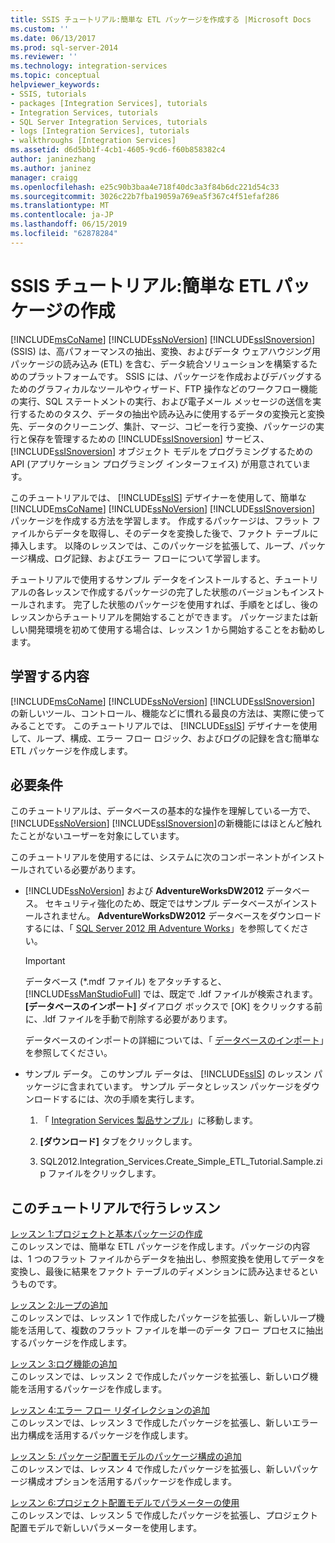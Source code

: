 ```yaml
---
title: SSIS チュートリアル:簡単な ETL パッケージを作成する |Microsoft Docs
ms.custom: ''
ms.date: 06/13/2017
ms.prod: sql-server-2014
ms.reviewer: ''
ms.technology: integration-services
ms.topic: conceptual
helpviewer_keywords:
- SSIS, tutorials
- packages [Integration Services], tutorials
- Integration Services, tutorials
- SQL Server Integration Services, tutorials
- logs [Integration Services], tutorials
- walkthroughs [Integration Services]
ms.assetid: d6d5bb1f-4cb1-4605-9cd6-f60b858382c4
author: janinezhang
ms.author: janinez
manager: craigg
ms.openlocfilehash: e25c90b3baa4e718f40dc3a3f84b6dc221d54c33
ms.sourcegitcommit: 3026c22b7fba19059a769ea5f367c4f51efaf286
ms.translationtype: MT
ms.contentlocale: ja-JP
ms.lasthandoff: 06/15/2019
ms.locfileid: "62878284"
---
```

# <a name="ssis-tutorial-creating-a-simple-etl-package"></a>SSIS チュートリアル:簡単な ETL パッケージの作成
  [!INCLUDE[msCoName](../includes/msconame-md.md)] [!INCLUDE[ssNoVersion](../includes/ssnoversion-md.md)] [!INCLUDE[ssISnoversion](../includes/ssisnoversion-md.md)] (SSIS) は、高パフォーマンスの抽出、変換、およびデータ ウェアハウジング用パッケージの読み込み (ETL) を含む、データ統合ソリューションを構築するためのプラットフォームです。 SSIS には、パッケージを作成およびデバッグするためのグラフィカルなツールやウィザード、FTP 操作などのワークフロー機能の実行、SQL ステートメントの実行、および電子メール メッセージの送信を実行するためのタスク、データの抽出や読み込みに使用するデータの変換元と変換先、データのクリーニング、集計、マージ、コピーを行う変換、パッケージの実行と保存を管理するための [!INCLUDE[ssISnoversion](../includes/ssisnoversion-md.md)] サービス、 [!INCLUDE[ssISnoversion](../includes/ssisnoversion-md.md)] オブジェクト モデルをプログラミングするための API (アプリケーション プログラミング インターフェイス) が用意されています。  
  
 このチュートリアルでは、 [!INCLUDE[ssIS](../includes/ssis-md.md)] デザイナーを使用して、簡単な [!INCLUDE[msCoName](../includes/msconame-md.md)] [!INCLUDE[ssNoVersion](../includes/ssnoversion-md.md)] [!INCLUDE[ssISnoversion](../includes/ssisnoversion-md.md)] パッケージを作成する方法を学習します。 作成するパッケージは、フラット ファイルからデータを取得し、そのデータを変換した後で、ファクト テーブルに挿入します。 以降のレッスンでは、このパッケージを拡張して、ループ、パッケージ構成、ログ記録、およびエラー フローについて学習します。  
  
 チュートリアルで使用するサンプル データをインストールすると、チュートリアルの各レッスンで作成するパッケージの完了した状態のバージョンもインストールされます。 完了した状態のパッケージを使用すれば、手順をとばし、後のレッスンからチュートリアルを開始することができます。 パッケージまたは新しい開発環境を初めて使用する場合は、レッスン 1 から開始することをお勧めします。  
  
## <a name="what-you-will-learn"></a>学習する内容  
 [!INCLUDE[msCoName](../includes/msconame-md.md)] [!INCLUDE[ssNoVersion](../includes/ssnoversion-md.md)] [!INCLUDE[ssISnoversion](../includes/ssisnoversion-md.md)] の新しいツール、コントロール、機能などに慣れる最良の方法は、実際に使ってみることです。 このチュートリアルでは、 [!INCLUDE[ssIS](../includes/ssis-md.md)] デザイナーを使用して、ループ、構成、エラー フロー ロジック、およびログの記録を含む簡単な ETL パッケージを作成します。  
  
## <a name="requirements"></a>必要条件  
 このチュートリアルは、データベースの基本的な操作を理解している一方で、 [!INCLUDE[ssNoVersion](../includes/ssnoversion-md.md)] [!INCLUDE[ssISnoversion](../includes/ssisnoversion-md.md)]の新機能にはほとんど触れたことがないユーザーを対象にしています。  
  
 このチュートリアルを使用するには、システムに次のコンポーネントがインストールされている必要があります。  
  
-   [!INCLUDE[ssNoVersion](../includes/ssnoversion-md.md)] および **AdventureWorksDW2012** データベース。 セキュリティ強化のため、既定ではサンプル データベースがインストールされません。 **AdventureWorksDW2012** データベースをダウンロードするには、「 [SQL Server 2012 用 Adventure Works](https://go.microsoft.com/fwlink/?LinkId=275026)」を参照してください。  
  
    > [!IMPORTANT]  
    >  データベース (\*.mdf ファイル) をアタッチすると、 [!INCLUDE[ssManStudioFull](../includes/ssmanstudiofull-md.md)] では、既定で .ldf ファイルが検索されます。 **[データベースのインポート]** ダイアログ ボックスで [OK] をクリックする前に、.ldf ファイルを手動で削除する必要があります。  
    >   
    >  データベースのインポートの詳細については、「 [データベースのインポート](../relational-databases/databases/attach-a-database.md)」を参照してください。  
  
-   サンプル データ。 このサンプル データは、 [!INCLUDE[ssIS](../includes/ssis-md.md)] のレッスン パッケージに含まれています。 サンプル データとレッスン パッケージをダウンロードするには、次の手順を実行します。  
  
    1.  「 [Integration Services 製品サンプル](https://go.microsoft.com/fwlink/?LinkId=275027)」に移動します。  
  
    2.  **[ダウンロード]** タブをクリックします。  
  
    3.  SQL2012.Integration_Services.Create_Simple_ETL_Tutorial.Sample.zip ファイルをクリックします。  
  
## <a name="lessons-in-this-tutorial"></a>このチュートリアルで行うレッスン  
 [レッスン 1:プロジェクトと基本パッケージの作成](lesson-1-create-a-project-and-basic-package-with-ssis.md)  
 このレッスンでは、簡単な ETL パッケージを作成します。パッケージの内容は、1 つのフラット ファイルからデータを抽出し、参照変換を使用してデータを変換し、最後に結果をファクト テーブルのディメンションに読み込ませるというものです。  
  
 [レッスン 2:ループの追加](lesson-2-adding-looping-with-ssis.md)  
 このレッスンでは、レッスン 1 で作成したパッケージを拡張し、新しいループ機能を活用して、複数のフラット ファイルを単一のデータ フロー プロセスに抽出するパッケージを作成します。  
  
 [レッスン 3:ログ機能の追加](lesson-3-add-logging-with-ssis.md)  
 このレッスンでは、レッスン 2 で作成したパッケージを拡張し、新しいログ機能を活用するパッケージを作成します。  
  
 [レッスン 4:エラー フロー リダイレクションの追加](lesson-4-add-error-flow-redirection-with-ssis.md)  
 このレッスンでは、レッスン 3 で作成したパッケージを拡張し、新しいエラー出力構成を活用するパッケージを作成します。  
  
 [レッスン 5: パッケージ配置モデルのパッケージ構成の追加](lesson-5-add-ssis-package-configurations-for-the-package-deployment-model.md)  
 このレッスンでは、レッスン 4 で作成したパッケージを拡張し、新しいパッケージ構成オプションを活用するパッケージを作成します。  
  
 [レッスン 6:プロジェクト配置モデルでパラメーターの使用](lesson-6-using-parameters-with-the-project-deployment-model-in-ssis.md)  
 このレッスンでは、レッスン 5 で作成したパッケージを拡張し、プロジェクト配置モデルで新しいパラメーターを使用します。  
  
  
